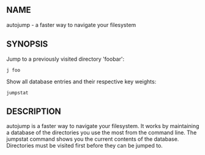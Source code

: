 ## NAME

autojump - a faster way to navigate your filesystem

## SYNOPSIS
Jump to a previously visited directory 'foobar':

    j foo

Show all database entries and their respective key weights:

    jumpstat

## DESCRIPTION

autojump is a faster way to navigate your filesystem. It works by maintaining a database of the directories you use the most from the command line. The jumpstat command shows you the current contents of the database. Directories must be visited first before they can be jumped to.
